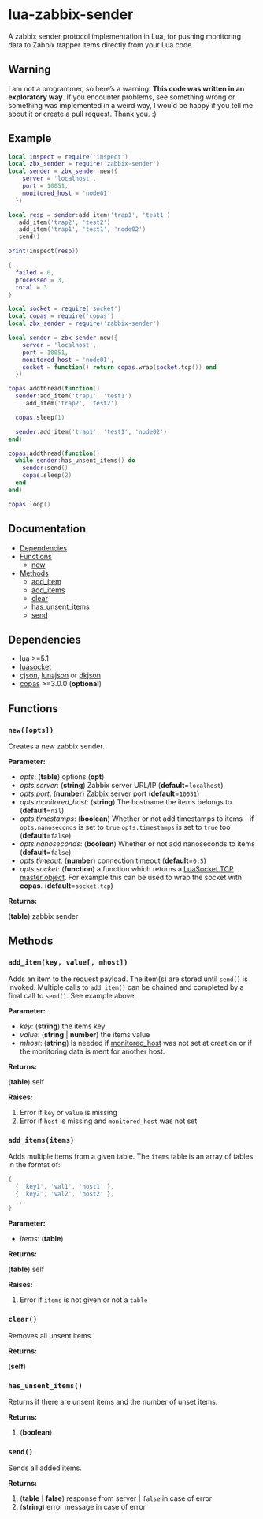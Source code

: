 # lua-zabbix-sender

A zabbix sender protocol implementation in Lua, for pushing monitoring data to Zabbix trapper items directly from your Lua code.

## Warning

I am not a programmer, so here’s a warning: **This code was written in an exploratory way**. If you encounter problems, see something wrong or something was implemented in a weird way, I would be happy if you tell me about it or create a pull request. Thank you. :)

## Example

```lua
local inspect = require('inspect')
local zbx_sender = require('zabbix-sender')
local sender = zbx_sender.new({
    server = 'localhost',
    port = 10051,
    monitored_host = 'node01'
  })

local resp = sender:add_item('trap1', 'test1')
  :add_item('trap2', 'test2')
  :add_item('trap1', 'test1', 'node02')
  :send()

print(inspect(resp))

{
  failed = 0,
  processed = 3,
  total = 3
}
```

```lua
local socket = require('socket')
local copas = require('copas')
local zbx_sender = require('zabbix-sender')

local sender = zbx_sender.new({
    server = 'localhost',
    port = 10051,
    monitored_host = 'node01',
    socket = function() return copas.wrap(socket.tcp()) end
  })

copas.addthread(function()
  sender:add_item('trap1', 'test1')
    :add_item('trap2', 'test2')

  copas.sleep(1)

  sender:add_item('trap1', 'test1', 'node02')
end)

copas.addthread(function()
  while sender:has_unsent_items() do
    sender:send()
    copas.sleep(2)
  end
end)

copas.loop()
```

## Documentation

* [Dependencies](#dependencies)
* [Functions](#functions)
   * [new](#newopts)
* [Methods](#methods)
   * [add_item](#add_itemkey-value-mhost)
   * [add_items](#add_itemsitems)
   * [clear](#clear)
   * [has_unsent_items](#has-unsent-items)
   * [send](#send)

## Dependencies

* lua >=5.1
* [luasocket](https://github.com/diegonehab/luasocket)
* [cjson](https://github.com/openresty/lua-cjson), [lunajson](https://github.com/grafi-tt/lunajson) or [dkjson](http://dkolf.de/src/dkjson-lua.fsl/home)
* [copas](https://github.com/keplerproject/copas) >=3.0.0 (**optional**)


## Functions

### `new([opts])`

Creates a new zabbix sender.

**Parameter:**

* *opts*: (**table**) options (**opt**)
* *opts.server*: (**string**) Zabbix server URL/IP (**default**=`localhost`)
* *opts.port*: (**number**) Zabbix server port (**default**=`10051`)
* *opts.monitored_host*: (**string**) The hostname the items belongs to. (**default**=`nil`)
* *opts.timestamps*: (**boolean**) Whether or not add timestamps to items - if `opts.nanoseconds` is set to `true` `opts.timestamps` is set to `true` too (**default**=`false`)
* *opts.nanoseconds*: (**boolean**) Whether or not add nanoseconds to items (**default**=`false`)
* *opts.timeout*: (**number**) connection timeout (**default**=`0.5`)
* *opts.socket*: (**function**) a function which returns a [LuaSocket TCP master object](https://w3.impa.br/~diego/software/luasocket/tcp.html). For example this can be used to wrap the socket with **copas**. (**default**=`socket.tcp`)

**Returns:**

(**table**) zabbix sender

## Methods

### `add_item(key, value[, mhost])`

Adds an item to the request payload. The item(s) are stored until `send()` is invoked. Multiple calls to `add_item()` can be chained and completed by a final call to `send()`. See example above.

**Parameter:**

* *key*: (**string**) the items key
* *value*: (**string** | **number**) the items value
* *mhost*: (**string**) Is needed if [monitored_host](#newopts) was not set at creation or if the monitoring data is ment for another host.

**Returns:**

(**table**) self

**Raises:**

1. Error if `key` or `value` is missing
2. Error if `host` is missing and `monitored_host` was not set

### `add_items(items)`

Adds multiple items from a given table. The `items` table is an array of tables in the format of:

```lua
{
  { 'key1', 'val1', 'host1' },
  { 'key2', 'val2', 'host2' },
  ...
}
```

**Parameter:**

* *items*: (**table**) 

**Returns:**

(**table**) self

**Raises:**

1. Error if `items` is not given or not a `table`

### `clear()`

Removes all unsent items.

**Returns:**

(**self**)

### `has_unsent_items()`

Returns if there are unsent items and the number of unset items.

**Returns:**

1. (**boolean**)

### `send()`

Sends all added items.

**Returns:**

1. (**table** | **false**) response from server | `false` in case of error
2. (**string**) error message in case of error
